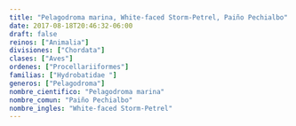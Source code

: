 ```yaml
---
title: "Pelagodroma marina, White-faced Storm-Petrel, Paiño Pechialbo"
date: 2017-08-18T20:46:32-06:00
draft: false
reinos: ["Animalia"]
divisiones: ["Chordata"]
clases: ["Aves"]
ordenes: ["Procellariiformes"]
familias: ["Hydrobatidae "]
generos: ["Pelagodroma"]
nombre_cientifico: "Pelagodroma marina"
nombre_comun: "Paiño Pechialbo"
nombre_ingles: "White-faced Storm-Petrel"
---
```

